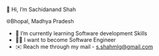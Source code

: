 👋 Hi, I’m Sachidanand Shah

:globe_with_meridians:Bhopal, Madhya Pradesh

- 🌱 I’m currently learning Software development Skills
- :man_student:	I want to become Software Engineer
- :envelope: Reach me through my mail - s.shahmlg@gmail.com


